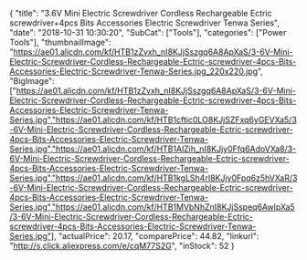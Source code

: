 {
	"title": "3.6V Mini Electric Screwdriver Cordless Rechargeable Ectric screwdriver+4pcs Bits Accessories Electric Screwdriver Tenwa Series",
	"date": "2018-10-31 10:30:20",
	"SubCat": ["Tools"],
	"categories": ["Power Tools"],
	"thumbnailImage": "https://ae01.alicdn.com/kf/HTB1zZvxh_nI8KJjSszgq6A8ApXaS/3-6V-Mini-Electric-Screwdriver-Cordless-Rechargeable-Ectric-screwdriver-4pcs-Bits-Accessories-Electric-Screwdriver-Tenwa-Series.jpg_220x220.jpg",
	"BigImage": ["https://ae01.alicdn.com/kf/HTB1zZvxh_nI8KJjSszgq6A8ApXaS/3-6V-Mini-Electric-Screwdriver-Cordless-Rechargeable-Ectric-screwdriver-4pcs-Bits-Accessories-Electric-Screwdriver-Tenwa-Series.jpg","https://ae01.alicdn.com/kf/HTB1cftic0LO8KJjSZFxq6yGEVXa5/3-6V-Mini-Electric-Screwdriver-Cordless-Rechargeable-Ectric-screwdriver-4pcs-Bits-Accessories-Electric-Screwdriver-Tenwa-Series.jpg","https://ae01.alicdn.com/kf/HTB1AlZih_nI8KJjy0Ffq6AdoVXa8/3-6V-Mini-Electric-Screwdriver-Cordless-Rechargeable-Ectric-screwdriver-4pcs-Bits-Accessories-Electric-Screwdriver-Tenwa-Series.jpg","https://ae01.alicdn.com/kf/HTB1kgLSh4rI8KJjy0Fpq6z5hVXaR/3-6V-Mini-Electric-Screwdriver-Cordless-Rechargeable-Ectric-screwdriver-4pcs-Bits-Accessories-Electric-Screwdriver-Tenwa-Series.jpg","https://ae01.alicdn.com/kf/HTB1MVbNhZnI8KJjSspeq6AwIpXa5/3-6V-Mini-Electric-Screwdriver-Cordless-Rechargeable-Ectric-screwdriver-4pcs-Bits-Accessories-Electric-Screwdriver-Tenwa-Series.jpg"],
	"actualPrice": 20.17,
	"comparePrice": 44.82,
	"linkurl": "http://s.click.aliexpress.com/e/cqM77S2G",
	"inStock": 52
}
